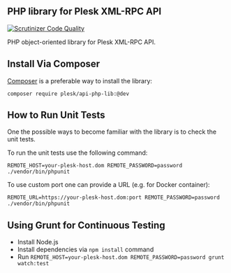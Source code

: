 ## PHP library for Plesk XML-RPC API

[![Scrutinizer Code Quality](https://scrutinizer-ci.com/g/plesk/api-php-lib/badges/quality-score.png?b=master)](https://scrutinizer-ci.com/g/plesk/api-php-lib/?branch=master)

PHP object-oriented library for Plesk XML-RPC API.

## Install Via Composer

[Composer](https://getcomposer.org/) is a preferable way to install the library:

`composer require plesk/api-php-lib:@dev`

## How to Run Unit Tests

One the possible ways to become familiar with the library is to check the unit tests.

To run the unit tests use the following command:

`REMOTE_HOST=your-plesk-host.dom REMOTE_PASSWORD=password ./vendor/bin/phpunit`

To use custom port one can provide a URL (e.g. for Docker container):

`REMOTE_URL=https://your-plesk-host.dom:port REMOTE_PASSWORD=password ./vendor/bin/phpunit`

## Using Grunt for Continuous Testing

* Install Node.js
* Install dependencies via `npm install` command
* Run `REMOTE_HOST=your-plesk-host.dom REMOTE_PASSWORD=password grunt watch:test`

